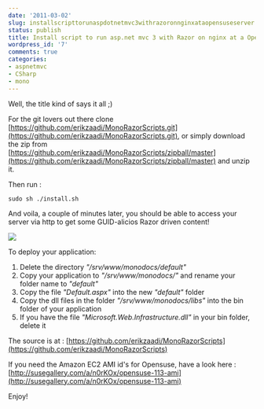 ```yaml
---
date: '2011-03-02'
slug: installscripttorunaspdotnetmvc3withrazoronnginxataopensuseserver
status: publish
title: Install script to run asp.net mvc 3 with Razor on nginx at a OpenSuse server
wordpress_id: '7'
comments: true
categories:
- aspnetmvc
- CSharp
- mono
---
```


Well, the title kind of says it all ;)

For the git lovers out there clone [https://github.com/erikzaadi/MonoRazorScripts.git](https://github.com/erikzaadi/MonoRazorScripts.git), or simply download the zip from [https://github.com/erikzaadi/MonoRazorScripts/zipball/master](https://github.com/erikzaadi/MonoRazorScripts/zipball/master) and unzip it.

Then run :

`sudo sh ./install.sh`

And voila, a couple of minutes later, you should be able to access your server via http to get some GUID-alicios Razor driven content!

![](/images//Image_thumb1.png)

To deploy your application:
  1. Delete the directory _"/srv/www/monodocs/default"_
  2. Copy your application to _"/srv/www/monodocs/"_ and rename your folder name to _"default"_
  3. Copy the file _"Default.aspx"_ into the new _"default"_ folder
  4. Copy the dll files in the folder _"/srv/www/monodocs/libs"_ into the bin folder of your application
  5. If you have the file _"Microsoft.Web.Infrastructure.dll"_ in your bin folder, delete it

The source is at : [https://github.com/erikzaadi/MonoRazorScripts](https://github.com/erikzaadi/MonoRazorScripts)

If you need the Amazon EC2 AMI id's for Opensuse, have a look here : [http://susegallery.com/a/n0rKOx/opensuse-113-ami](http://susegallery.com/a/n0rKOx/opensuse-113-ami)

Enjoy!
